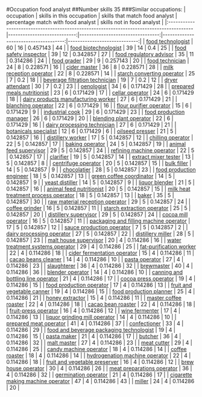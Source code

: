 #Occupation food analyst
##Number skills 35
###Similar occupations:
| occupation                                                                              |   skills in this occupation |   skills that match food analyst |   percentage match with food analyst |   skills not in food analyst |
|:----------------------------------------------------------------------------------------|----------------------------:|---------------------------------:|-------------------------------------:|-----------------------------:|
| [food technologist](food_technologist.md)                                               |                          60 |                               16 |                             0.457143 |                           44 |
| [food biotechnologist](food_biotechnologist.md)                                         |                          39 |                               14 |                             0.4      |                           25 |
| [food safety inspector](food_safety_inspector.md)                                       |                          39 |                               12 |                             0.342857 |                           27 |
| [food regulatory advisor](food_regulatory_advisor.md)                                   |                          35 |                               11 |                             0.314286 |                           24 |
| [food grader](food_grader.md)                                                           |                          29 |                                9 |                             0.257143 |                           20 |
| [food technician](food_technician.md)                                                   |                          24 |                                8 |                             0.228571 |                           16 |
| [cider master](cider_master.md)                                                         |                          36 |                                8 |                             0.228571 |                           28 |
| [milk reception operator](milk_reception_operator.md)                                   |                          22 |                                8 |                             0.228571 |                           14 |
| [starch converting operator](starch_converting_operator.md)                             |                          25 |                                7 |                             0.2      |                           18 |
| [beverage filtration technician](beverage_filtration_technician.md)                     |                          19 |                                7 |                             0.2      |                           12 |
| [dryer attendant](dryer_attendant.md)                                                   |                          30 |                                7 |                             0.2      |                           23 |
| [oenologist](oenologist.md)                                                             |                          34 |                                6 |                             0.171429 |                           28 |
| [prepared meals nutritionist](prepared_meals_nutritionist.md)                           |                          23 |                                6 |                             0.171429 |                           17 |
| [cellar operator](cellar_operator.md)                                                   |                          24 |                                6 |                             0.171429 |                           18 |
| [dairy products manufacturing worker](dairy_products_manufacturing_worker.md)           |                          27 |                                6 |                             0.171429 |                           21 |
| [blanching operator](blanching_operator.md)                                             |                          22 |                                6 |                             0.171429 |                           16 |
| [flour purifier operator](flour_purifier_operator.md)                                   |                          15 |                                6 |                             0.171429 |                            9 |
| [industrial cook](industrial_cook.md)                                                   |                          29 |                                6 |                             0.171429 |                           23 |
| [food production manager](food_production_manager.md)                                   |                          26 |                                6 |                             0.171429 |                           20 |
| [blending plant operator](blending_plant_operator.md)                                   |                          22 |                                6 |                             0.171429 |                           16 |
| [dairy processing technician](dairy_processing_technician.md)                           |                          27 |                                6 |                             0.171429 |                           21 |
| [botanicals specialist](botanicals_specialist.md)                                       |                          12 |                                6 |                             0.171429 |                            6 |
| [oilseed presser](oilseed_presser.md)                                                   |                          21 |                                5 |                             0.142857 |                           16 |
| [distillery worker](distillery_worker.md)                                               |                          17 |                                5 |                             0.142857 |                           12 |
| [chilling operator](chilling_operator.md)                                               |                          22 |                                5 |                             0.142857 |                           17 |
| [baking operator](baking_operator.md)                                                   |                          24 |                                5 |                             0.142857 |                           19 |
| [animal feed supervisor](animal_feed_supervisor.md)                                     |                          29 |                                5 |                             0.142857 |                           24 |
| [refining machine operator](refining_machine_operator.md)                               |                          22 |                                5 |                             0.142857 |                           17 |
| [clarifier](clarifier.md)                                                               |                          19 |                                5 |                             0.142857 |                           14 |
| [extract mixer tester](extract_mixer_tester.md)                                         |                          13 |                                5 |                             0.142857 |                            8 |
| [centrifuge operator](centrifuge_operator.md)                                           |                          20 |                                5 |                             0.142857 |                           15 |
| [bulk filler](bulk_filler.md)                                                           |                          14 |                                5 |                             0.142857 |                            9 |
| [chocolatier](chocolatier.md)                                                           |                          28 |                                5 |                             0.142857 |                           23 |
| [food production engineer](food_production_engineer.md)                                 |                          18 |                                5 |                             0.142857 |                           13 |
| [green coffee coordinator](green coffee coordinator.md)                                 |                          14 |                                5 |                             0.142857 |                            9 |
| [yeast distiller](yeast_distiller.md)                                                   |                          14 |                                5 |                             0.142857 |                            9 |
| [liquor blender](liquor_blender.md)                                                     |                          21 |                                5 |                             0.142857 |                           16 |
| [animal feed nutritionist](animal_feed_nutritionist.md)                                 |                          20 |                                5 |                             0.142857 |                           15 |
| [milk heat treatment process operator](milk_heat_treatment_process_operator.md)         |                          18 |                                5 |                             0.142857 |                           13 |
| [baker](baker.md)                                                                       |                          35 |                                5 |                             0.142857 |                           30 |
| [raw material reception operator](raw_material_reception_operator.md)                   |                          29 |                                5 |                             0.142857 |                           24 |
| [coffee grinder](coffee_grinder.md)                                                     |                          16 |                                5 |                             0.142857 |                           11 |
| [starch extraction operator](starch_extraction_operator.md)                             |                          25 |                                5 |                             0.142857 |                           20 |
| [distillery supervisor](distillery_supervisor.md)                                       |                          29 |                                5 |                             0.142857 |                           24 |
| [cocoa mill operator](cocoa_mill_operator.md)                                           |                          16 |                                5 |                             0.142857 |                           11 |
| [packaging and filling machine operator](packaging_and_filling_machine_operator.md)     |                          17 |                                5 |                             0.142857 |                           12 |
| [sauce production operator](sauce_production_operator.md)                               |                           7 |                                5 |                             0.142857 |                            2 |
| [dairy processing operator](dairy_processing_operator.md)                               |                          27 |                                5 |                             0.142857 |                           22 |
| [distillery miller](distillery_miller.md)                                               |                          28 |                                5 |                             0.142857 |                           23 |
| [malt house supervisor](malt_house_supervisor.md)                                       |                          20 |                                4 |                             0.114286 |                           16 |
| [water treatment systems operator](water_treatment_systems_operator.md)                 |                          29 |                                4 |                             0.114286 |                           25 |
| [fat-purification worker](fat-purification_worker.md)                                   |                          22 |                                4 |                             0.114286 |                           18 |
| [cider fermentation operator](cider_fermentation_operator.md)                           |                          15 |                                4 |                             0.114286 |                           11 |
| [cacao beans cleaner](cacao_beans_cleaner.md)                                           |                          14 |                                4 |                             0.114286 |                           10 |
| [pasta operator](pasta_operator.md)                                                     |                          27 |                                4 |                             0.114286 |                           23 |
| [slaughterer](slaughterer.md)                                                           |                          36 |                                4 |                             0.114286 |                           32 |
| [brewmaster](brewmaster.md)                                                             |                          40 |                                4 |                             0.114286 |                           36 |
| [blender operator](blender_operator.md)                                                 |                          14 |                                4 |                             0.114286 |                           10 |
| [canning and bottling line operator](canning_and_bottling_line_operator.md)             |                          21 |                                4 |                             0.114286 |                           17 |
| [cocoa press operator](cocoa_press_operator.md)                                         |                          19 |                                4 |                             0.114286 |                           15 |
| [food production operator](food_production_operator.md)                                 |                          17 |                                4 |                             0.114286 |                           13 |
| [fruit and vegetable canner](fruit_and_vegetable_canner.md)                             |                          19 |                                4 |                             0.114286 |                           15 |
| [food production planner](food_production_planner.md)                                   |                          25 |                                4 |                             0.114286 |                           21 |
| [honey extractor](honey_extractor.md)                                                   |                          15 |                                4 |                             0.114286 |                           11 |
| [master coffee roaster](master_coffee_roaster.md)                                       |                          22 |                                4 |                             0.114286 |                           18 |
| [cacao bean roaster](cacao_bean_roaster.md)                                             |                          22 |                                4 |                             0.114286 |                           18 |
| [fruit-press operator](fruit-press_operator.md)                                         |                          16 |                                4 |                             0.114286 |                           12 |
| [wine fermenter](wine_fermenter.md)                                                     |                          17 |                                4 |                             0.114286 |                           13 |
| [liquor grinding mill operator](liquor_grinding_mill_operator.md)                       |                          14 |                                4 |                             0.114286 |                           10 |
| [prepared meat operator](prepared_meat_operator.md)                                     |                          41 |                                4 |                             0.114286 |                           37 |
| [confectioner](confectioner.md)                                                         |                          33 |                                4 |                             0.114286 |                           29 |
| [food and beverage packaging technologist](food_and_beverage_packaging_technologist.md) |                          19 |                                4 |                             0.114286 |                           15 |
| [pasta maker](pasta_maker.md)                                                           |                          21 |                                4 |                             0.114286 |                           17 |
| [butcher](butcher.md)                                                                   |                          36 |                                4 |                             0.114286 |                           32 |
| [malt master](malt_master.md)                                                           |                          27 |                                4 |                             0.114286 |                           23 |
| [meat cutter](meat_cutter.md)                                                           |                          29 |                                4 |                             0.114286 |                           25 |
| [candy machine operator](candy_machine_operator.md)                                     |                          18 |                                4 |                             0.114286 |                           14 |
| [coffee roaster](coffee_roaster.md)                                                     |                          18 |                                4 |                             0.114286 |                           14 |
| [hydrogenation machine operator](hydrogenation_machine_operator.md)                     |                          22 |                                4 |                             0.114286 |                           18 |
| [fruit and vegetable preserver](fruit_and_vegetable_preserver.md)                       |                          16 |                                4 |                             0.114286 |                           12 |
| [brew house operator](brew_house_operator.md)                                           |                          30 |                                4 |                             0.114286 |                           26 |
| [meat preparations operator](meat_preparations_operator.md)                             |                          36 |                                4 |                             0.114286 |                           32 |
| [germination operator](germination_operator.md)                                         |                          21 |                                4 |                             0.114286 |                           17 |
| [cigarette making machine operator](cigarette_making_machine_operator.md)               |                          47 |                                4 |                             0.114286 |                           43 |
| [miller](miller.md)                                                                     |                          24 |                                4 |                             0.114286 |                           20 |
